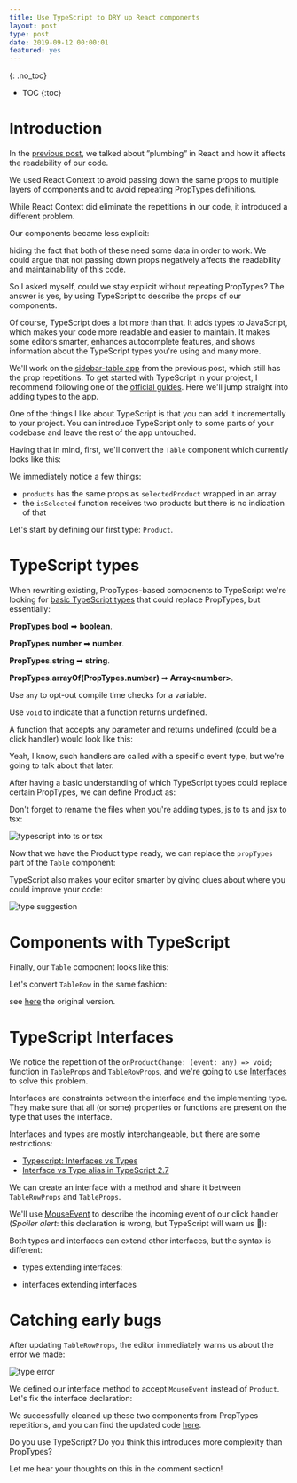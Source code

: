 ```yaml
---
title: Use TypeScript to DRY up React components
layout: post
type: post
date: 2019-09-12 00:00:01
featured: yes
---
```


{: .no_toc}

* TOC
{:toc}

# Introduction

In the [previous post](/blog/react-usecontext-practical-example), we talked about ”plumbing” in React and how it affects the readability of our code.

We used React Context to avoid passing down the same props to multiple layers of components and to avoid repeating PropTypes definitions.

While React Context did eliminate the repetitions in our code, it introduced a different problem.

Our components became less explicit:

<script src="https://gist.github.com/akoskm/69a69d6668246db3464ab01c0361d689.js?file=sidebar.jsx "></script>

hiding the fact that both of these need some data in order to work. We could argue that not passing down props negatively affects the readability and maintainability of this code.

So I asked myself, could we stay explicit without repeating PropTypes? The answer is yes, by using TypeScript to describe the props of our components.

Of course, TypeScript does a lot more than that. It adds types to JavaScript, which makes your code more readable and easier to maintain. It makes some editors smarter, enhances autocomplete features, and shows information about the TypeScript types you're using and many more.

We'll work on the [sidebar-table app](https://codesandbox.io/s/table-sidebar-layout-without-usecontext-xk591) from the previous post, which still has the prop repetitions.
To get started with TypeScript in your project, I recommend following one of the [official guides](https://www.typescriptlang.org/samples/index.html). Here we'll jump straight into adding types to the app.

One of the things I like about TypeScript is that you can add it incrementally to your project.
You can introduce TypeScript only to some parts of your codebase and leave the rest of the app untouched.

Having that in mind, first, we'll convert the `Table` component which currently looks like this:

<script src="https://gist.github.com/akoskm/69a69d6668246db3464ab01c0361d689.js?file=table.jsx"></script>

We immediately notice a few things:
 - `products` has the same props as `selectedProduct` wrapped in an array
 - the `isSelected` function receives two products but there is no indication of that

Let's start by defining our first type: `Product`.

# TypeScript types

When rewriting existing, PropTypes-based components to TypeScript we're looking for [basic TypeScript types](https://www.typescriptlang.org/docs/handbook/basic-types.html) that could replace PropTypes, but essentially:

**PropTypes.bool** ➡ **boolean**.

**PropTypes.number** ➡ **number**.

**PropTypes.string** ➡ **string**.

**PropTypes.arrayOf(PropTypes.number)** ➡ **Array\<number\>**.

Use `any` to opt-out compile time checks for a variable.

Use `void` to indicate that a function returns undefined.

A function that accepts any parameter and returns undefined (could be a click handler) would look like this:

<script src="https://gist.github.com/akoskm/69a69d6668246db3464ab01c0361d689.js?file=function.ts"></script>

Yeah, I know, such handlers are called with a specific event type, but we're going to talk about that later.

After having a basic understanding of which TypeScript types could replace certain PropTypes, we can define Product as:

<script src="https://gist.github.com/akoskm/69a69d6668246db3464ab01c0361d689.js?file=types.ts"></script>

Don't forget to rename the files when you're adding types, js to ts and jsx to tsx:

![typescript into ts or tsx](https://i.imgur.com/OKZ63OX.png)

Now that we have the Product type ready, we can replace the `propTypes` part of the `Table` component:

<script src="https://gist.github.com/akoskm/69a69d6668246db3464ab01c0361d689.js?file=table-props.ts"></script>

TypeScript also makes your editor smarter by giving clues about where you could improve your code:

![type suggestion](https://i.imgur.com/9ALoIYW.png)

# Components with TypeScript

Finally, our `Table` component looks like this:

<script src="https://gist.github.com/akoskm/69a69d6668246db3464ab01c0361d689.js?file=table.tsx"></script>

Let's convert `TableRow` in the same fashion:

<script src="https://gist.github.com/akoskm/69a69d6668246db3464ab01c0361d689.js?file=table-row.tsx"></script>

see <a href="https://codesandbox.io/embed/table-sidebar-layout-with-plumbing-xk591?fontsize=14">here</a> the original version.

# TypeScript Interfaces

We notice the repetition of the `onProductChange: (event: any) => void;` function in `TableProps` and `TableRowProps`, and we're going to use [Interfaces](https://www.typescriptlang.org/docs/handbook/interfaces.html) to solve this problem.

Interfaces are constraints between the interface and the implementing type.
They make sure that all (or some) properties or functions are present on the type that uses the interface.

Interfaces and types are mostly interchangeable, but there are some restrictions:
 - [Typescript: Interfaces vs Types](https://stackoverflow.com/a/52682220/407466)
 - [Interface vs Type alias in TypeScript 2.7](https://medium.com/@martin_hotell/interface-vs-type-alias-in-typescript-2-7-2a8f1777af4c)

We can create an interface with a method and share it between `TableRowProps` and `TableProps`.

We'll use [MouseEvent](https://developer.mozilla.org/en-US/docs/Web/API/MouseEvent) to describe the incoming event of our click handler (*Spoiler alert*: this declaration is wrong, but TypeScript will warn us 🎉):

<script src="https://gist.github.com/akoskm/69a69d6668246db3464ab01c0361d689.js?file=interface-v1.ts"></script>

Both types and interfaces can extend other interfaces, but the syntax is different:

 - types extending interfaces:
<script src="https://gist.github.com/akoskm/69a69d6668246db3464ab01c0361d689.js?file=type-and-interface.ts"></script>

 - interfaces extending interfaces
<script src="https://gist.github.com/akoskm/69a69d6668246db3464ab01c0361d689.js?file=interface-and-interface.ts"></script>

# Catching early bugs

After updating `TableRowProps`, the editor immediately warns us about the error we made:

![type error](https://i.imgur.com/NwzlVsD.png)

We defined our interface method to accept `MouseEvent` instead of `Product`. Let's fix the interface declaration:

<script src="https://gist.github.com/akoskm/69a69d6668246db3464ab01c0361d689.js?file=interface-v2.ts"></script>

We successfully cleaned up these two components from PropTypes repetitions, and you can find the updated code [here](https://codesandbox.io/s/table-sidebar-layout-with-typescript-2si7g).

Do you use TypeScript? Do you think this introduces more complexity than PropTypes?

Let me hear your thoughts on this in the comment section!